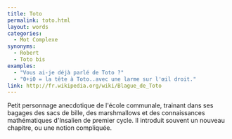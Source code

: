 ```yaml
---
title: Toto
permalink: toto.html
layout: words
categories:
  - Mot Complexe
synonyms:
  - Robert
  - Toto bis
examples:
  - "Vous ai-je déjà parlé de Toto ?"
  - "0+i0 = la tête à Toto..avec une larme sur l'œil droit."
link: http://fr.wikipedia.org/wiki/Blague_de_Toto
---
```


Petit personnage anecdotique de l'école communale, trainant dans ses bagages des sacs de bille, des marshmallows et des connaissances mathématiques d'Insalien de premier cycle. Il introduit souvent un nouveau chapitre, ou une notion compliquée.
